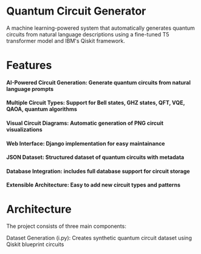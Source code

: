 # Quantum Circuit Generator
A machine learning-powered system that automatically generates quantum circuits from natural language descriptions using a fine-tuned T5 transformer model and IBM's Qiskit framework.

# Features

#### AI-Powered Circuit Generation: Generate quantum circuits from natural language prompts
#### Multiple Circuit Types: Support for Bell states, GHZ states, QFT, VQE, QAOA, quantum algorithms
#### Visual Circuit Diagrams: Automatic generation of PNG circuit visualizations
#### Web Interface: Django implementation for easy maintainance
#### JSON Dataset: Structured dataset of quantum circuits with metadata
#### Database Integration: includes full database support for circuit storage
#### Extensible Architecture: Easy to add new circuit types and patterns

# Architecture
The project consists of three main components:

Dataset Generation (i.py): Creates synthetic quantum circuit dataset using Qiskit blueprint circuits
